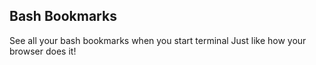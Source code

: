 ## Bash Bookmarks

See all your bash bookmarks when you start terminal
Just like how your browser does it!
